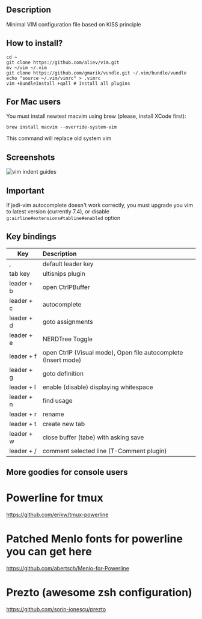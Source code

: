 ## Description

Minimal VIM configuration file based on KISS principle

## How to install?

```
cd ~
git clone https://github.com/aliev/vim.git
mv ~/vim ~/.vim
git clone https://github.com/gmarik/vundle.git ~/.vim/bundle/vundle
echo "source ~/.vim/vimrc" > .vimrc
vim +BundleInstall +qall # Install all plugins
```

## For Mac users

You must install newtest macvim using brew (please, install XCode first):

```
brew install macvim --override-system-vim
```

This command will replace old system vim

## Screenshots

![vim indent guides](https://raw.github.com/aliev/vim/master/vim.png "Vim with indent guides and trailing characters")

## Important

If jedi-vim autocomplete doesn't work correctly, you must upgrade you vim to latest version (currently 7.4), or disable ```g:airline#extensions#tabline#enabled``` option

## Key bindings

| Key        | Description
| ---------- |:---------------------------------------------------------------
| ,          | default leader key
| tab key    | ultisnips plugin
| leader + b | open CtrlPBuffer
| leader + c | autocomplete
| leader + d | goto assignments
| leader + e | NERDTree Toggle
| leader + f | open CtrlP (Visual mode), Open file autocomplete (Insert mode)
| leader + g | goto definition
| leader + l | enable (disable) displaying whitespace
| leader + n | find usage
| leader + r | rename
| leader + t | create new tab
| leader + w | close buffer (tabe) with asking save
| leader + / | comment selected line (T-Comment plugin)

## More goodies for console users

# Powerline for tmux

https://github.com/erikw/tmux-powerline

# Patched Menlo fonts for powerline you can get here

https://github.com/abertsch/Menlo-for-Powerline

# Prezto (awesome zsh configuration)

https://github.com/sorin-ionescu/prezto
